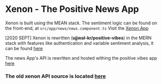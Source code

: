# Xenon - The Positive News App
Xenon is built using the MEAN stack. The sentiment logic can be found on the front-end, at `src/app/news/news.component.ts`
Visit the [Xenon App](https://xenon.now.sh)

[2020 SEPT] Xenon is rewritten (**ujjwal-kr/positive-vibes**) in the MERN stack with features like authentication and variable sentiment analysis, it can be found [here](https://github.com/ujjwal-kr/positive-vibes)

The news App's API is rewritten and hosted withing the positive vibes app [here](https://github.com/ujjwal-kr/positive-vibes/blob/master/server)
### The old xenon API source is located [here](https://github.com/ujjwal-kr/xenon-news-api)

